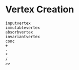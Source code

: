 # Vertex Creation

```@docs
inputvertex
immutablevertex
absorbvertex
invariantvertex
conc
+
-
*
/
>>
```